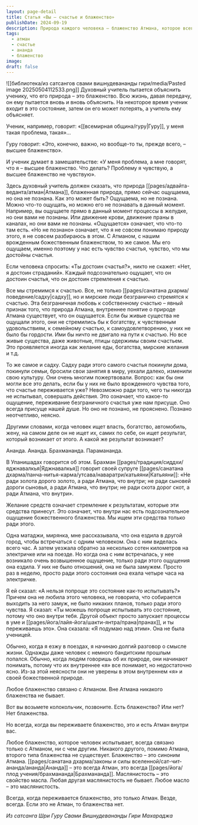 ```yaml
---
layout: page-detail
title: Статья «Вы – счастье и блаженство»
publishDate: 2024-09-19
description: Природа каждого человека – блаженство Атмана, которое всегда ощущается внутри, но редко осознается ясно. Все стремления к счастью и удовольствиям – это поиск внутреннего блаженства, а любые переживания ананды всегда связаны с Атманом. Учитель напоминает ученику, что блаженство не во внешних объектах, а в собственной божественной природе, и только через осознание этого возможно истинное счастье.
tags:
  - атман
  - счастье
  - ананда
  - блаженство
image: 
draft: false
---
```

![[библиотека/из сатсангов свами вишнудевананды гири/media/Pasted image 20250504112533.png]]
 Духовный учитель пытается объяснить ученику, что его природа – это блаженство. Всю жизнь, давая передачу, он ему пытается вновь и вновь объяснить. На некоторое время ученик входит в это состояние, затем он его может потерять, а учитель ему объясняет.

 Ученик, например, говорит: «[[всемирная община/гуру|Гуру]], у меня такая проблема, такая»…

 Гуру говорит: «Это, конечно, важно, но вообще-то ты, прежде всего, – высшее блаженство».

 И ученик думает в замешательстве: «У меня проблема, а мне говорят, что я – высшее блаженство. Что делать? Проблему я чувствую, а высшее блаженство не чувствую».

 Здесь духовный учитель должен сказать, что природа [[pages/адвайта-веданта/атман|Атмана]], блаженная природа, прямо сейчас ощущаема, но она не познана. Как это может быть? Ощущаема, но не познана. Можно что-то ощущать, но можно его не познавать в данный момент. Например, вы ощущаете прямо в данный момент процессы в желудке, но они вами не познаны. Или движение крови, движение праны в каналах, но они вами не познаны. «Ощущается» означает, что что-то там есть. «Но не познано» означает, что я не совсем понимаю природу этого, я не совсем разбираюсь в этом. С Атманом, с нашим врожденным божественным блаженством, то же самое. Мы его ощущаем, именно поэтому у нас есть чувство счастья, чувство, что мы достойны счастья. 

 Если человека спросить: «Ты достоин счастья?», никто не скажет: «Нет, я достоин страданий». Каждый подсознательно ощущает, что он достоин счастья, что он достоин стремления к счастью.

 Все мы стремимся к счастью. Все, не только [[pages/санатана дхарма/поведение/садху|садху]], но и мирские люди безгранично стремятся к счастью. Эта безграничная любовь к собственному счастью – явный признак того, что природа Атмана, внутреннее понятие о природе Атмана существует, что он ощущается. Если бы живые существа не ощущали этого, они не стремились бы к богатству, к чувственным удовольствиям, к семейному счастью, к самоудовлетворению, у них не было бы гордости. Ими бы ничто не двигало на пути к счастью. Но все живые существа, даже животные, птицы одержимы своим счастьем. Это проявляется иногда как желание еды, богатства, мирские желания и т.д.

 То же самое и садху. Садху ради этого самого счастья покинули дома, покинули семьи, бросили свои занятия в миру, уехали далеко, изменили свою культуру. Они очень многим пожертвовали. Вопрос: как бы они могли все это делать, если бы у них не было врожденного чувства того, что счастье переживается уже? Невозможно ради того, чего ты никогда не испытывал, совершать действия. Это означает, что какое-то ощущение, переживание безграничного счастья уже нам присуще. Оно всегда присуще нашей душе. Но оно не познано, не прояснено. Познано неотчетливо, неясно.

 Другими словами, когда человек ищет власть, богатство, автомобиль, жену, на самом деле он не ищет их, самих по себе, он ищет результат, который возникает от этого. А какой же результат возникает?

 Ананда. Ананда. Брахмананда. Парамананда.

 В Упанишадах говорится об этом. Брахман [[pages/традиция/сиддхи/яджнавалкья|Яджнавалкья]] говорит своей супруге [[pages/санатана дхарма/панча-нитья-карма/утсава/наваратри/катьяяни|Катьяяни]]: «Не ради золота дорого золото, а ради Атмана, что внутри; не ради сыновей дороги сыновья, а ради Атмана, что внутри; не ради скота дорог скот, а ради Атмана, что внутри».

 Желание средств означает стремление к результатам, которые эти средства принесут. Это означает, что внутри нас есть подсознательное ощущение божественного блаженства. Мы ищем эти средства только ради этого.

 Одна матаджи, мирянка, мне рассказывала, что она ездила в другой город, чтобы встречаться с одним человеком. Она с ним виделась всего час. А затем уезжала обратно за несколько сотен километров на электричке или на поезде. Но когда она с ним встречалась, у нее возникало очень возвышенное ощущение, только ради этого ощущения она ездила. У них не было отношений, она не была замужем. Просто раз в неделю, просто ради этого состояния она ехала четыре часа на электричке.

 Я ей сказал: «А нельзя попроще это состояние как-то испытывать?» Причем она не любила этого человека, не говорила, что собирается выходить за него замуж, не было никаких планов, только ради этого чувства. Я сказал: «Ты можешь попроще испытывать это состояние, потому что оно внутри тебя. Другой объект просто запускает процессы в уме и [[pages/йога/лайя-йога/шакти-янтра/прана|пранах]], и ты переживаешь это». Она сказала: «Я подумаю над этим». Она не была ученицей.

 Обычно, когда я езжу в поездах, я начинаю долгий разговор о смысле жизни. Однажды даже человек с немного бандитским прошлым попался. Обычно, когда людям говоришь об их природе, они начинают понимать, потому что их внутреннее «я» все понимает, но недостаточно ясно. Из-за этой неясности они не уверены в этом внутреннем «я» и своей божественной природе.

 Любое блаженство связано с Атманом. Вне Атмана никакого блаженства не бывает.

 Вот вы возьмете колокольчик, позвоните. Есть блаженство? Или нет? Нет блаженства.

 Но всегда, когда вы переживаете блаженство, это и есть Атман внутри вас.

 Любое блаженство, которое человек испытывает, всегда связано только с Атманом, ни с чем другим. Никакого другого, помимо Атмана, второго типа блаженства не существует. Блаженство – это синоним Атмана. [[pages/санатана дхарма/законы и силы вселенной/сат-чит-ананда/ананда|Ананда]] – это всегда Атман, это всегда [[pages/йога/плод учения/брахмананда|Брахмананда]]. Маслянистость – это свойство масла. Любая другая маслянистость не бывает. Любое масло – это маслянистость.

  
 Всегда, когда переживается блаженство, это только Атман. Везде, всегда. Если это не Атман, то блаженства нет.

*Из сатсанга Шри Гуру Свами Вишнудевананды Гири Махараджа*